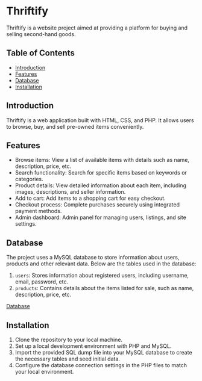 # Thriftify

Thriftify is a website project aimed at providing a platform for buying and selling second-hand goods.

## Table of Contents

- [Introduction](#introduction)
- [Features](#features)
- [Database](#database)
- [Installation](#installation)


## Introduction

Thriftify is a web application built with HTML, CSS, and PHP. It allows users to browse, buy, and sell pre-owned items conveniently. 

## Features

- Browse items: View a list of available items with details such as name, description, price, etc.
- Search functionality: Search for specific items based on keywords or categories.
- Product details: View detailed information about each item, including images, descriptions, and seller information.
- Add to cart: Add items to a shopping cart for easy checkout.
- Checkout process: Complete purchases securely using integrated payment methods.
- Admin dashboard: Admin panel for managing users, listings, and site settings.

## Database

The project uses a MySQL database to store information about users, products and other relevant data. Below are the tables used in the database:

1. `users`: Stores information about registered users, including username, email, password, etc.
2. `products`: Contains details about the items listed for sale, such as name, description, price, etc.

[Database](https://github.com/Codevsun/theriftify/blob/main/theriftifyDB.sql)


## Installation

1. Clone the repository to your local machine.
2. Set up a local development environment with PHP and MySQL.
3. Import the provided SQL dump file into your MySQL database to create the necessary tables and seed initial data.
4. Configure the database connection settings in the PHP files to match your local environment.




